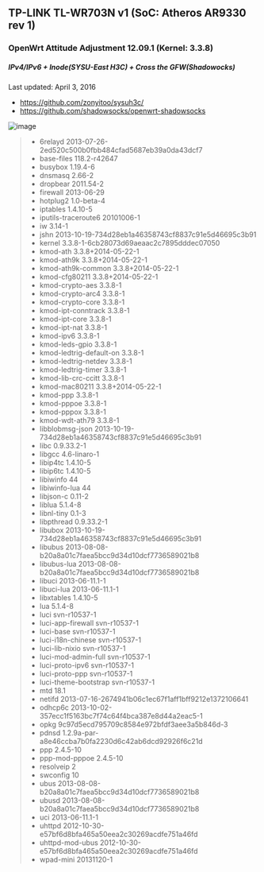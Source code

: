 ## TP-LINK TL-WR703N v1 (SoC: Atheros AR9330 rev 1)
### OpenWrt Attitude Adjustment 12.09.1 (Kernel: 3.3.8)

##### IPv4/IPv6 + Inode(SYSU-East H3C) + Cross the GFW(Shadowocks)

Last updated: April 3, 2016

+ https://github.com/zonyitoo/sysuh3c/
+ https://github.com/shadowsocks/openwrt-shadowsocks

![image](https://github.com/chenhw2/rom_openwrt/blob/master/tl-wr703n-v1/preview_tl-wr703n-v1.png)

> - 6relayd	2013-07-26-2ed520c500b0fbb484cfad5687eb39a0da43dcf7
> - base-files	118.2-r42647
> - busybox	1.19.4-6
> - dnsmasq	2.66-2
> - dropbear	2011.54-2
> - firewall	2013-06-29
> - hotplug2	1.0-beta-4
> - iptables	1.4.10-5
> - iputils-traceroute6	20101006-1
> - iw	3.14-1
> - jshn	2013-10-19-734d28eb1a46358743cf8837c91e5d46695c3b91
> - kernel	3.3.8-1-6cb28073d69aeaac2c7895dddec07050
> - kmod-ath	3.3.8+2014-05-22-1
> - kmod-ath9k	3.3.8+2014-05-22-1
> - kmod-ath9k-common	3.3.8+2014-05-22-1
> - kmod-cfg80211	3.3.8+2014-05-22-1
> - kmod-crypto-aes	3.3.8-1
> - kmod-crypto-arc4	3.3.8-1
> - kmod-crypto-core	3.3.8-1
> - kmod-ipt-conntrack	3.3.8-1
> - kmod-ipt-core	3.3.8-1
> - kmod-ipt-nat	3.3.8-1
> - kmod-ipv6	3.3.8-1
> - kmod-leds-gpio	3.3.8-1
> - kmod-ledtrig-default-on	3.3.8-1
> - kmod-ledtrig-netdev	3.3.8-1
> - kmod-ledtrig-timer	3.3.8-1
> - kmod-lib-crc-ccitt	3.3.8-1
> - kmod-mac80211	3.3.8+2014-05-22-1
> - kmod-ppp	3.3.8-1
> - kmod-pppoe	3.3.8-1
> - kmod-pppox	3.3.8-1
> - kmod-wdt-ath79	3.3.8-1
> - libblobmsg-json	2013-10-19-734d28eb1a46358743cf8837c91e5d46695c3b91
> - libc	0.9.33.2-1
> - libgcc	4.6-linaro-1
> - libip4tc	1.4.10-5
> - libip6tc	1.4.10-5
> - libiwinfo	44
> - libiwinfo-lua	44
> - libjson-c	0.11-2
> - liblua	5.1.4-8
> - libnl-tiny	0.1-3
> - libpthread	0.9.33.2-1
> - libubox	2013-10-19-734d28eb1a46358743cf8837c91e5d46695c3b91
> - libubus	2013-08-08-b20a8a01c7faea5bcc9d34d10dcf7736589021b8
> - libubus-lua	2013-08-08-b20a8a01c7faea5bcc9d34d10dcf7736589021b8
> - libuci	2013-06-11.1-1
> - libuci-lua	2013-06-11.1-1
> - libxtables	1.4.10-5
> - lua	5.1.4-8
> - luci	svn-r10537-1
> - luci-app-firewall	svn-r10537-1
> - luci-base	svn-r10537-1
> - luci-i18n-chinese	svn-r10537-1
> - luci-lib-nixio	svn-r10537-1
> - luci-mod-admin-full	svn-r10537-1
> - luci-proto-ipv6	svn-r10537-1
> - luci-proto-ppp	svn-r10537-1
> - luci-theme-bootstrap	svn-r10537-1
> - mtd	18.1
> - netifd	2013-07-16-2674941b06c1ec67f1aff1bff9212e1372106641
> - odhcp6c	2013-10-02-357ecc1f5163bc7f74c64f4bca387e8d44a2eac5-1
> - opkg	9c97d5ecd795709c8584e972bfdf3aee3a5b846d-3
> - pdnsd	1.2.9a-par-a8e46ccba7b0fa2230d6c42ab6dcd92926f6c21d
> - ppp	2.4.5-10
> - ppp-mod-pppoe	2.4.5-10
> - resolveip	2
> - swconfig	10
> - ubus	2013-08-08-b20a8a01c7faea5bcc9d34d10dcf7736589021b8
> - ubusd	2013-08-08-b20a8a01c7faea5bcc9d34d10dcf7736589021b8
> - uci	2013-06-11.1-1
> - uhttpd	2012-10-30-e57bf6d8bfa465a50eea2c30269acdfe751a46fd
> - uhttpd-mod-ubus	2012-10-30-e57bf6d8bfa465a50eea2c30269acdfe751a46fd
> - wpad-mini	20131120-1
